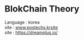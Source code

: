 # BlokChain Theory

Language : korea<br>
site : www.postechx.krsite<br>
site : https://dreamplus.io/

